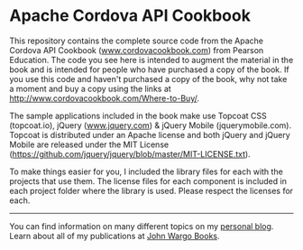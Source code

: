 Apache Cordova API Cookbook
======================================

This repository contains the complete source code from the Apache Cordova API Cookbook (www.cordovacookbook.com) from Pearson Education. The code you see here is intended to augment the material in the book and is intended for people who have purchased a copy of the book. If you use this code and haven't purchased a copy of the book, why not take a moment and buy a copy using the links at http://www.cordovacookbook.com/Where-to-Buy/. 

The sample applications included in the book make use Topcoat CSS (topcoat.io), jQuery (www.jquery.com) & jQuery Mobile (jquerymobile.com). Topcoat is distributed under an Apache license and both jQuery and jQuery Mobile are released under the MIT License (https://github.com/jquery/jquery/blob/master/MIT-LICENSE.txt). 

To make things easier for you, I included the library files for each with the projects that use them. The license files for each component is included in each project folder where the library is used. Please respect the licenses for each.

***

You can find information on many different topics on my [personal blog](http://www.johnwargo.com). Learn about all of my publications at [John Wargo Books](http://www.johnwargobooks.com).

  